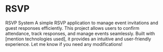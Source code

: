 # RSVP
RSVP System A simple RSVP application to manage event invitations and guest responses efficiently. This project allows users to confirm attendance, track responses, and manage events seamlessly. Built with [mention technologies used], it provides an intuitive and user-friendly experience.  Let me know if you need any modifications!
